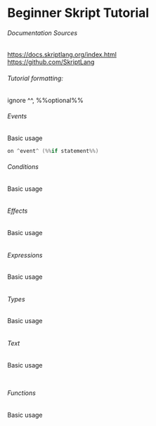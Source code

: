 # Beginner Skript Tutorial

###### Documentation Sources
https://docs.skriptlang.org/index.html <br>
https://github.com/SkriptLang
###### Tutorial formatting: 
ignore ^^, %%optional%%
###### Events
Basic usage
```java
on ^event^ (%%if statement%%)
```
###### Conditions
Basic usage
```java

```
###### Effects
Basic usage
```java

```
###### Expressions
Basic usage
```java

```
###### Types 
Basic usage
```java

```
###### Text 
Basic usage
```java

```
######
###### Functions
Basic usage
```java

```
